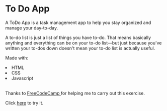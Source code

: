<h1>To Do App</h1>
<p>A ToDo App is a task management app to help you stay organized and manage your day-to-day.</p>
<p>A to-do list is just a list of things you have to-do. 
  That means basically anything and everything can be on your to-do list—but just because you've written your to-dos down doesn't mean your to-do list is actually useful. </p>
  <p>Made with:
    <li>HTML</li>
    <li>CSS</li>
    <li>Javascript</li>
  <br>
<p>Thanks to <a href="https://www.freecodecamp.org/">FreeCodeCamp </a>for helping me to carry out this exercise.</p>
<p>Click <a href="https://webtodo-list.netlify.app/">here</a> to try it.</p>
